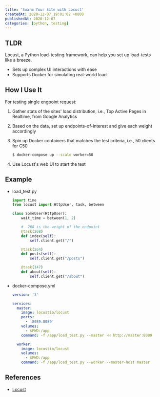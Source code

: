 ```yaml
---
title: 'Swarm Your Site with Locust'
createdAt: 2020-12-07 19:01:02 +0800
publishedAt: 2020-12-07
categories: [python, testing]
---
```


## TLDR

Locust, a Python load-testing framework, can help you set up load-tests like a breeze.

- Sets up complex UI interactions with ease
- Supports Docker for simulating real-world load

## How I Use It

For testing single engpoint request:

1. Gather stats of the sites' load distribution, i.e., Top Active Pages in Realtime, from Google Analytics
2. Based on the data, set up endpoints-of-interest and give each weight accordingly
3. Spin up Docker containers that matches the test criteria, i.e., 50 clients for C50

   ```sh
   $ docker-compose up --scale worker=50
   ```

4. Use Locust's web UI to start the test

## Example

- load_test.py

  ```python
  import time
  from locust import HttpUser, task, between

  class SomeUser(HttpUser):
      wait_time = between(1, 2)

      #  268 is the weight of the endpoint
      @task(268)
      def index(self):
          self.client.get("/")

      @task(264)
      def posts(self):
          self.client.get("/posts")

      @task(147)
      def about(self):
          self.client.get("/about")
  ```

- docker-compose.yml

  ```yaml
  version: '3'

  services:
    master:
      image: locustio/locust
      ports:
        - '8089:8089'
      volumes:
        - $PWD:/app
      command: -f /app/load_test.py --master -H http://master:8089

    worker:
      image: locustio/locust
      volumes:
        - $PWD:/app
      command: -f /app/load_test.py --worker --master-host master
  ```

## References

- [Locust](https://github.com/locustio/locust)
